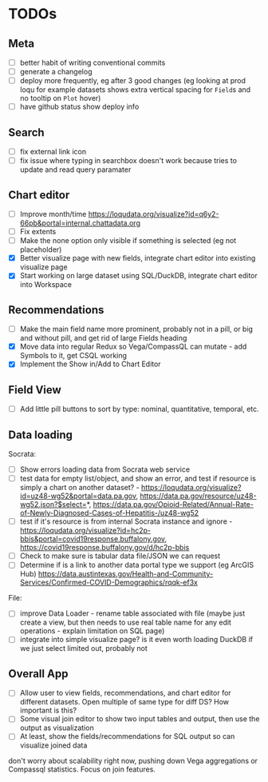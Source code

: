 # TODOs

## Meta

- [ ] better habit of writing conventional commits
- [ ] generate a changelog
- [ ] deploy more frequently, eg after 3 good changes (eg looking at prod loqu for example datasets shows extra vertical spacing for `Field`s and no tooltip on `Plot` hover)
- [ ] have github status show deploy info

## Search

- [ ] fix external link icon
- [ ] fix issue where typing in searchbox doesn't work because tries to update and read query paramater

## Chart editor

- [ ] Improve month/time https://loqudata.org/visualize?id=q6y2-66pb&portal=internal.chattadata.org
- [ ] Fix extents
- [ ] Make the none option only visible if something is selected (eg not placeholder)
- [x] Better visualize page with new fields, integrate chart editor into existing visualize page
- [x] Start working on large dataset using SQL/DuckDB, integrate chart editor into Workspace

## Recommendations

- [ ] Make the main field name more prominent, probably not in a pill, or big and without pill, and get rid of large Fields heading
- [x] Move data into regular Redux so Vega/CompassQL can mutate - add Symbols to it, get CSQL working
- [x] Implement the Show in/Add to Chart Editor

## Field View

- [ ] Add little pill buttons to sort by type: nominal, quantitative, temporal, etc.

## Data loading

Socrata:
- [ ] Show errors loading data from Socrata web service
- [ ] test data for empty list/object, and show an error, and test if resource is simply a chart on another dataset? - https://loqudata.org/visualize?id=uz48-wg52&portal=data.pa.gov, https://data.pa.gov/resource/uz48-wg52.json?$select=*, https://data.pa.gov/Opioid-Related/Annual-Rate-of-Newly-Diagnosed-Cases-of-Hepatitis-/uz48-wg52
- [ ] test if it's resource is from internal Socrata instance and ignore - https://loqudata.org/visualize?id=hc2p-bbis&portal=covid19response.buffalony.gov, https://covid19response.buffalony.gov/d/hc2p-bbis
- [ ] Check to make sure is tabular data file/JSON we can request
- [ ] Determine if is a link to another data portal type we support (eg ArcGIS Hub) https://data.austintexas.gov/Health-and-Community-Services/Confirmed-COVID-Demographics/rqqk-ef3x

File: 
- [ ] improve Data Loader - rename table associated with file (maybe just create a view, but then needs to use real table name for any edit operations - explain limitation on SQL page)
- [ ] integrate into simple visualize page? is it even worth loading DuckDB if we just select limited out, probably not

## Overall App

- [ ] Allow user to view fields, recommendations, and chart editor for different datasets. Open multiple of same type for diff DS? How important is this?
- [ ] Some visual join editor to show two input tables and output, then use the output as visualization
- [ ] At least, show the fields/recommendations for SQL output so can visualize joined data

don't worry about scalability right now, pushing down Vega aggregations or Compassql statistics. Focus on join features.